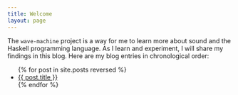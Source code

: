 ```yaml
---
title: Welcome
layout: page
---
```


The `wave-machine` project is a way for me to learn more about sound and the Haskell programming language. As I learn and experiment, I will share my findings in this blog. Here are my blog entries in chronological order:

<nav>
  <ul>
    {% for post in site.posts reversed %}
      <li>
        <a href="{{ post.url }}">{{ post.title }}</a>
      </li>
    {% endfor %}
  </ul>
</nav>

